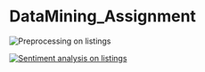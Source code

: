 # DataMining_Assignment

![Preprocessing on listings](https://github.com/GoldExperience/DataMining_Assignment/blob/master/Scripts/Pre-Processing_on_listing_text.ipynb)


[![Sentiment analysis on listings](https://colab.research.google.com/assets/colab-badge.svg)](https://github.com/GoldExperience/DataMining_Assignment/blob/master/Scripts/Sentiment_Listings_2_ways.ipynb)



